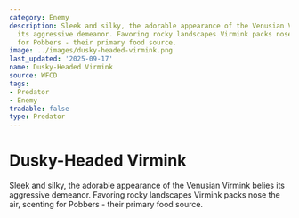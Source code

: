 ```yaml
---
category: Enemy
description: Sleek and silky, the adorable appearance of the Venusian Virmink belies
  its aggressive demeanor. Favoring rocky landscapes Virmink packs nose the air, scenting
  for Pobbers - their primary food source.
image: ../images/dusky-headed-virmink.png
last_updated: '2025-09-17'
name: Dusky-Headed Virmink
source: WFCD
tags:
- Predator
- Enemy
tradable: false
type: Predator
---
```


# Dusky-Headed Virmink

Sleek and silky, the adorable appearance of the Venusian Virmink belies its aggressive demeanor. Favoring rocky landscapes Virmink packs nose the air, scenting for Pobbers - their primary food source.

